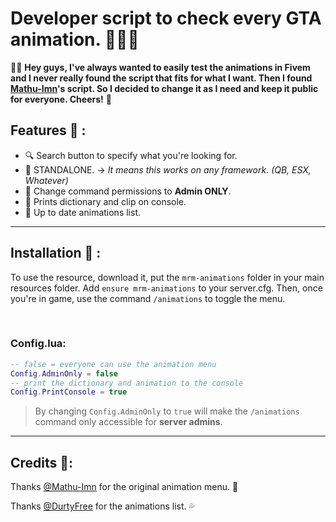 # Developer script to check every GTA animation. 🥀🐱‍💻

👋🏽 **Hey guys, I've always wanted to easily test the animations in Fivem and I never really found the script that fits for what I want. Then I found [Mathu-Imn](https://github.com/Mathu-lmn/)'s script. So I decided to change it as I need and keep it public for everyone. Cheers!** 🍻

## Features 💼 :
* 🔍 Search button to specify what you're looking for.
* 🌳 STANDALONE. → _It means this works on any framework. (QB, ESX, Whatever)_
* 🧤 Change command permissions to **Admin ONLY**.
* 📠 Prints dictionary and clip on console.
* 🎁 Up to date animations list.
---
## Installation 🐌 :

To use the resource, download it, put the `mrm-animations` folder in your main resources folder.
Add `ensure mrm-animations` to your server.cfg.
Then, once you're in game, use the command `/animations` to toggle the menu.

<br>

### Config.lua: 
```lua
-- false = everyone can use the animation menu
Config.AdminOnly = false 
-- print the dictionary and animation to the console
Config.PrintConsole = true 
```
> By changing `Config.AdminOnly` to `true` will make the `/animations` command only accessible for **server admins**.

---

## Credits 🍉:
Thanks [@Mathu-Imn](https://github.com/Mathu-lmn/mth-animations) for the original animation menu. 💖

Thanks [@DurtyFree](https://github.com/DurtyFree) for the animations list. 💦